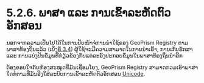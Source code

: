 # 5.2.6. ພາສາ ແລະ ການເຂົ້າລະຫັດຕົວອັກສອນ

ນອກຈາກຄວາມເປັນໄປໄດ້ໃນການປັບໜ້າຈໍການນຳໃຊ້ຂອງ GeoPrism Registry ຕາມພາສາທ້ອງຖິ່ນແລ້ວ (ເບິ່ງ[ຂໍ້ 3.4](../../deployment-and-setup/3.4-localisation/)) ຜູ້ໃຊ້ຈະມີຄວາມສາມາດໃນການນໍາເຂົ້າ, ການເກັບຮັກສາ ແລະ ການແບ່ງປັນຂໍ້ມູນທີ່ກ່ຽວຂ້ອງກັບແຕ່ລະອົງປະກອບຂໍ້ມູນໃນພາສາທ້ອງຖິ່ນນຳອີກ

&#x20;

ຕ້ອງຂອບໃຈກັບຫ້ອງສະໝຸດທີ່ມັນເຊື່ອມໂຍງ, GeoPrism Registry ສາມາດກວມເອົາພາສາໃດກໍ່ຕາມທີ່ມັນອີງໃສ່ລະບົບການເຂົ້າລະຫັດຕົວອັກສອນ [Unicode](https://home.unicode.org/).

